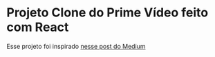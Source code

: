<h1>Projeto Clone do Prime Vídeo feito com React</h1>

Esse projeto foi inspirado [nesse post do Medium](https://medium.com/@glaauber_/recriando-a-home-do-amazon-prime-video-com-reactjs-3-conclus%C3%A3o-ae765c997925)

